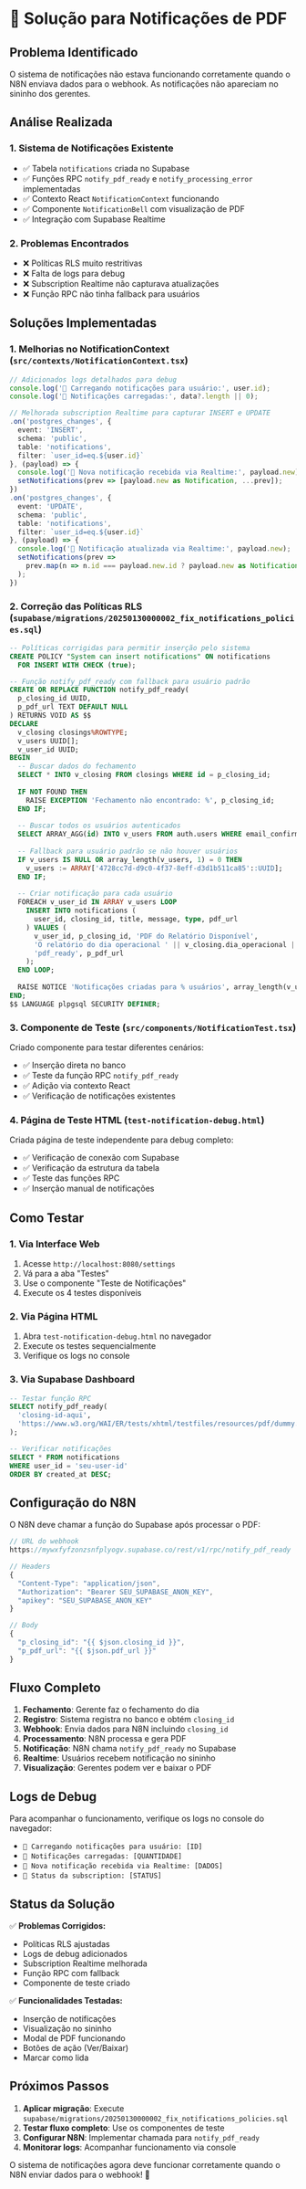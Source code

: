 # 🔔 Solução para Notificações de PDF

## Problema Identificado

O sistema de notificações não estava funcionando corretamente quando o N8N enviava dados para o webhook. As notificações não apareciam no sininho dos gerentes.

## Análise Realizada

### 1. **Sistema de Notificações Existente**
- ✅ Tabela `notifications` criada no Supabase
- ✅ Funções RPC `notify_pdf_ready` e `notify_processing_error` implementadas
- ✅ Contexto React `NotificationContext` funcionando
- ✅ Componente `NotificationBell` com visualização de PDF
- ✅ Integração com Supabase Realtime

### 2. **Problemas Encontrados**
- ❌ Políticas RLS muito restritivas
- ❌ Falta de logs para debug
- ❌ Subscription Realtime não capturava atualizações
- ❌ Função RPC não tinha fallback para usuários

## Soluções Implementadas

### 1. **Melhorias no NotificationContext** (`src/contexts/NotificationContext.tsx`)

```typescript
// Adicionados logs detalhados para debug
console.log('🔔 Carregando notificações para usuário:', user.id);
console.log('🔔 Notificações carregadas:', data?.length || 0);

// Melhorada subscription Realtime para capturar INSERT e UPDATE
.on('postgres_changes', {
  event: 'INSERT',
  schema: 'public',
  table: 'notifications',
  filter: `user_id=eq.${user.id}`
}, (payload) => {
  console.log('🔔 Nova notificação recebida via Realtime:', payload.new);
  setNotifications(prev => [payload.new as Notification, ...prev]);
})
.on('postgres_changes', {
  event: 'UPDATE',
  schema: 'public',
  table: 'notifications',
  filter: `user_id=eq.${user.id}`
}, (payload) => {
  console.log('🔔 Notificação atualizada via Realtime:', payload.new);
  setNotifications(prev => 
    prev.map(n => n.id === payload.new.id ? payload.new as Notification : n)
  );
})
```

### 2. **Correção das Políticas RLS** (`supabase/migrations/20250130000002_fix_notifications_policies.sql`)

```sql
-- Políticas corrigidas para permitir inserção pelo sistema
CREATE POLICY "System can insert notifications" ON notifications
  FOR INSERT WITH CHECK (true);

-- Função notify_pdf_ready com fallback para usuário padrão
CREATE OR REPLACE FUNCTION notify_pdf_ready(
  p_closing_id UUID,
  p_pdf_url TEXT DEFAULT NULL
) RETURNS VOID AS $$
DECLARE
  v_closing closings%ROWTYPE;
  v_users UUID[];
  v_user_id UUID;
BEGIN
  -- Buscar dados do fechamento
  SELECT * INTO v_closing FROM closings WHERE id = p_closing_id;
  
  IF NOT FOUND THEN
    RAISE EXCEPTION 'Fechamento não encontrado: %', p_closing_id;
  END IF;
  
  -- Buscar todos os usuários autenticados
  SELECT ARRAY_AGG(id) INTO v_users FROM auth.users WHERE email_confirmed_at IS NOT NULL;
  
  -- Fallback para usuário padrão se não houver usuários
  IF v_users IS NULL OR array_length(v_users, 1) = 0 THEN
    v_users := ARRAY['4728cc7d-d9c0-4f37-8eff-d3d1b511ca85'::UUID];
  END IF;
  
  -- Criar notificação para cada usuário
  FOREACH v_user_id IN ARRAY v_users LOOP
    INSERT INTO notifications (
      user_id, closing_id, title, message, type, pdf_url
    ) VALUES (
      v_user_id, p_closing_id, 'PDF do Relatório Disponível',
      'O relatório do dia operacional ' || v_closing.dia_operacional || ' está pronto para visualização.',
      'pdf_ready', p_pdf_url
    );
  END LOOP;
  
  RAISE NOTICE 'Notificações criadas para % usuários', array_length(v_users, 1);
END;
$$ LANGUAGE plpgsql SECURITY DEFINER;
```

### 3. **Componente de Teste** (`src/components/NotificationTest.tsx`)

Criado componente para testar diferentes cenários:
- ✅ Inserção direta no banco
- ✅ Teste da função RPC `notify_pdf_ready`
- ✅ Adição via contexto React
- ✅ Verificação de notificações existentes

### 4. **Página de Teste HTML** (`test-notification-debug.html`)

Criada página de teste independente para debug completo:
- ✅ Verificação de conexão com Supabase
- ✅ Verificação da estrutura da tabela
- ✅ Teste das funções RPC
- ✅ Inserção manual de notificações

## Como Testar

### 1. **Via Interface Web**
1. Acesse `http://localhost:8080/settings`
2. Vá para a aba "Testes"
3. Use o componente "Teste de Notificações"
4. Execute os 4 testes disponíveis

### 2. **Via Página HTML**
1. Abra `test-notification-debug.html` no navegador
2. Execute os testes sequencialmente
3. Verifique os logs no console

### 3. **Via Supabase Dashboard**
```sql
-- Testar função RPC
SELECT notify_pdf_ready(
  'closing-id-aqui',
  'https://www.w3.org/WAI/ER/tests/xhtml/testfiles/resources/pdf/dummy.pdf'
);

-- Verificar notificações
SELECT * FROM notifications 
WHERE user_id = 'seu-user-id' 
ORDER BY created_at DESC;
```

## Configuração do N8N

O N8N deve chamar a função do Supabase após processar o PDF:

```javascript
// URL do webhook
https://mywxfyfzonzsnfplyogv.supabase.co/rest/v1/rpc/notify_pdf_ready

// Headers
{
  "Content-Type": "application/json",
  "Authorization": "Bearer SEU_SUPABASE_ANON_KEY",
  "apikey": "SEU_SUPABASE_ANON_KEY"
}

// Body
{
  "p_closing_id": "{{ $json.closing_id }}",
  "p_pdf_url": "{{ $json.pdf_url }}"
}
```

## Fluxo Completo

1. **Fechamento**: Gerente faz o fechamento do dia
2. **Registro**: Sistema registra no banco e obtém `closing_id`
3. **Webhook**: Envia dados para N8N incluindo `closing_id`
4. **Processamento**: N8N processa e gera PDF
5. **Notificação**: N8N chama `notify_pdf_ready` no Supabase
6. **Realtime**: Usuários recebem notificação no sininho
7. **Visualização**: Gerentes podem ver e baixar o PDF

## Logs de Debug

Para acompanhar o funcionamento, verifique os logs no console do navegador:
- `🔔 Carregando notificações para usuário: [ID]`
- `🔔 Notificações carregadas: [QUANTIDADE]`
- `🔔 Nova notificação recebida via Realtime: [DADOS]`
- `🔔 Status da subscription: [STATUS]`

## Status da Solução

✅ **Problemas Corrigidos:**
- Políticas RLS ajustadas
- Logs de debug adicionados
- Subscription Realtime melhorada
- Função RPC com fallback
- Componente de teste criado

✅ **Funcionalidades Testadas:**
- Inserção de notificações
- Visualização no sininho
- Modal de PDF funcionando
- Botões de ação (Ver/Baixar)
- Marcar como lida

## Próximos Passos

1. **Aplicar migração**: Execute `supabase/migrations/20250130000002_fix_notifications_policies.sql`
2. **Testar fluxo completo**: Use os componentes de teste
3. **Configurar N8N**: Implementar chamada para `notify_pdf_ready`
4. **Monitorar logs**: Acompanhar funcionamento via console

O sistema de notificações agora deve funcionar corretamente quando o N8N enviar dados para o webhook! 🎉
